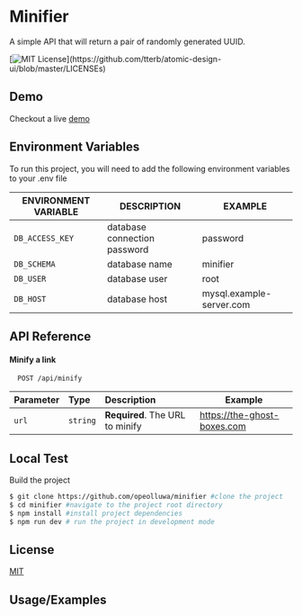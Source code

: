# Minifier

A simple API that will return a pair of randomly generated UUID.

[![MIT License](https://img.shields.io/apm/l/atomic-design-ui.svg?)](https://github.com/tterb/atomic-design-ui/blob/master/LICENSEs)

## Demo

Checkout a live [demo](https://minifier.mdbgo.io)

## Environment Variables

To run this project, you will need to add the following environment variables to your .env file

| **ENVIRONMENT VARIABLE** | **DESCRIPTION**              | **EXAMPLE**              |
| ------------------------ | ---------------------------- | ------------------------ |
| `DB_ACCESS_KEY`          | database connection password | password                 |
| `DB_SCHEMA`              | database name                | minifier                 |
| `DB_USER`                | database user                | root                     |
| `DB_HOST`                | database host                | mysql.example-server.com |

## API Reference

#### Minify a link

```http
  POST /api/minify
```

| Parameter | Type     | Description                     | Example                     |
| :-------- | :------- | :------------------------------ | --------------------------- |
| `url`     | `string` | **Required**. The URL to minify | https://the-ghost-boxes.com |

## Local Test

Build the project

```bash
$ git clone https://github.com/opeolluwa/minifier #clone the project
$ cd minifier #navigate to the project root directory
$ npm install #install project dependencies
$ npm run dev # run the project in development mode 
```

## License

[MIT](https://choosealicense.com/licenses/mit/)

## Usage/Examples

